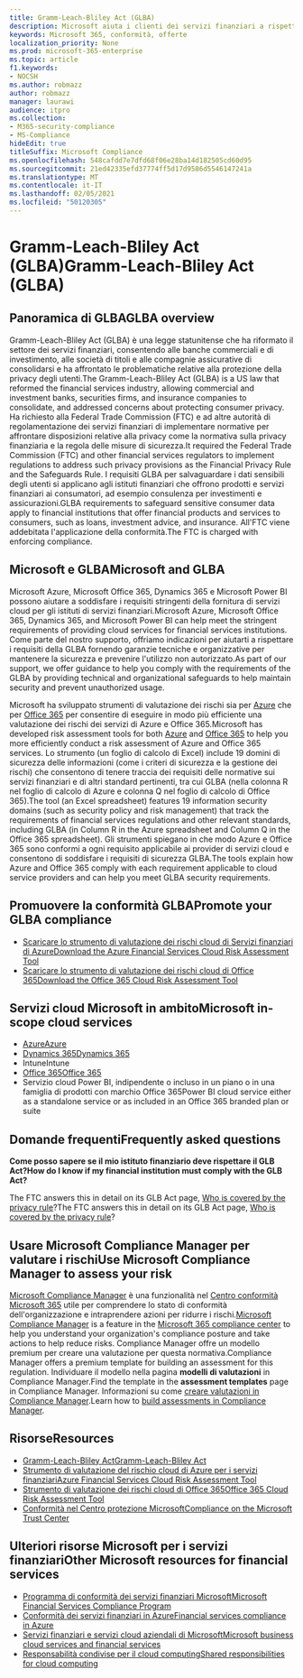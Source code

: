 ```yaml
---
title: Gramm-Leach-Bliley Act (GLBA)
description: Microsoft aiuta i clienti dei servizi finanziari a rispettare i requisiti di privacy e sicurezza del Gramm-Leach-Bliley Act (GLBA).
keywords: Microsoft 365, conformità, offerte
localization_priority: None
ms.prod: microsoft-365-enterprise
ms.topic: article
f1.keywords:
- NOCSH
ms.author: robmazz
author: robmazz
manager: laurawi
audience: itpro
ms.collection:
- M365-security-compliance
- MS-Compliance
hideEdit: true
titleSuffix: Microsoft Compliance
ms.openlocfilehash: 548cafdd7e7dfd68f06e28ba14d182505cd60d95
ms.sourcegitcommit: 21ed42335efd37774ff5d17d9586d5546147241a
ms.translationtype: MT
ms.contentlocale: it-IT
ms.lasthandoff: 02/05/2021
ms.locfileid: "50120305"
---
```

# <a name="gramm-leach-bliley-act-glba"></a><span data-ttu-id="e2f97-104">Gramm-Leach-Bliley Act (GLBA)</span><span class="sxs-lookup"><span data-stu-id="e2f97-104">Gramm-Leach-Bliley Act (GLBA)</span></span>

## <a name="glba-overview"></a><span data-ttu-id="e2f97-105">Panoramica di GLBA</span><span class="sxs-lookup"><span data-stu-id="e2f97-105">GLBA overview</span></span>

<span data-ttu-id="e2f97-106">Gramm-Leach-Bliley Act (GLBA) è una legge statunitense che ha riformato il settore dei servizi finanziari, consentendo alle banche commerciali e di investimento, alle società di titoli e alle compagnie assicurative di consolidarsi e ha affrontato le problematiche relative alla protezione della privacy degli utenti.</span><span class="sxs-lookup"><span data-stu-id="e2f97-106">The Gramm-Leach-Bliley Act (GLBA) is a US law that reformed the financial services industry, allowing commercial and investment banks, securities firms, and insurance companies to consolidate, and addressed concerns about protecting consumer privacy.</span></span> <span data-ttu-id="e2f97-107">Ha richiesto alla Federal Trade Commission (FTC) e ad altre autorità di regolamentazione dei servizi finanziari di implementare normative per affrontare disposizioni relative alla privacy come la normativa sulla privacy finanziaria e la regola delle misure di sicurezza.</span><span class="sxs-lookup"><span data-stu-id="e2f97-107">It required the Federal Trade Commission (FTC) and other financial services regulators to implement regulations to address such privacy provisions as the Financial Privacy Rule and the Safeguards Rule.</span></span> <span data-ttu-id="e2f97-108">I requisiti GLBA per salvaguardare i dati sensibili degli utenti si applicano agli istituti finanziari che offrono prodotti e servizi finanziari ai consumatori, ad esempio consulenza per investimenti e assicurazioni.</span><span class="sxs-lookup"><span data-stu-id="e2f97-108">GLBA requirements to safeguard sensitive consumer data apply to financial institutions that offer financial products and services to consumers, such as loans, investment advice, and insurance.</span></span> <span data-ttu-id="e2f97-109">All'FTC viene addebitata l'applicazione della conformità.</span><span class="sxs-lookup"><span data-stu-id="e2f97-109">The FTC is charged with enforcing compliance.</span></span>

## <a name="microsoft-and-glba"></a><span data-ttu-id="e2f97-110">Microsoft e GLBA</span><span class="sxs-lookup"><span data-stu-id="e2f97-110">Microsoft and GLBA</span></span>

<span data-ttu-id="e2f97-111">Microsoft Azure, Microsoft Office 365, Dynamics 365 e Microsoft Power BI possono aiutare a soddisfare i requisiti stringenti della fornitura di servizi cloud per gli istituti di servizi finanziari.</span><span class="sxs-lookup"><span data-stu-id="e2f97-111">Microsoft Azure, Microsoft Office 365, Dynamics 365, and Microsoft Power BI can help meet the stringent requirements of providing cloud services for financial services institutions.</span></span> <span data-ttu-id="e2f97-112">Come parte del nostro supporto, offriamo indicazioni per aiutarti a rispettare i requisiti della GLBA fornendo garanzie tecniche e organizzative per mantenere la sicurezza e prevenire l'utilizzo non autorizzato.</span><span class="sxs-lookup"><span data-stu-id="e2f97-112">As part of our support, we offer guidance to help you comply with the requirements of the GLBA by providing technical and organizational safeguards to help maintain security and prevent unauthorized usage.</span></span>

<span data-ttu-id="e2f97-113">Microsoft ha sviluppato strumenti di valutazione dei rischi sia per [Azure](https://servicetrust.microsoft.com/ViewPage/TrustDocuments?command=Download&downloadType=Document&downloadId=6b218946-c235-4234-9beb-d557e39a3f44&docTab=6d000410-c9e9-11e7-9a91-892aae8839ad_Compliance_Guides) che per [Office 365](https://servicetrust.microsoft.com/ViewPage/TrustDocuments?command=Download&downloadType=Document&downloadId=55702ffd-c35a-4619-8722-ab71c0c02002&docTab=6d000410-c9e9-11e7-9a91-892aae8839ad_Compliance_Guides) per consentire di eseguire in modo più efficiente una valutazione dei rischi dei servizi di Azure e Office 365.</span><span class="sxs-lookup"><span data-stu-id="e2f97-113">Microsoft has developed risk assessment tools for both [Azure](https://servicetrust.microsoft.com/ViewPage/TrustDocuments?command=Download&downloadType=Document&downloadId=6b218946-c235-4234-9beb-d557e39a3f44&docTab=6d000410-c9e9-11e7-9a91-892aae8839ad_Compliance_Guides) and [Office 365](https://servicetrust.microsoft.com/ViewPage/TrustDocuments?command=Download&downloadType=Document&downloadId=55702ffd-c35a-4619-8722-ab71c0c02002&docTab=6d000410-c9e9-11e7-9a91-892aae8839ad_Compliance_Guides) to help you more efficiently conduct a risk assessment of Azure and Office 365 services.</span></span> <span data-ttu-id="e2f97-114">Lo strumento (un foglio di calcolo di Excel) include 19 domini di sicurezza delle informazioni (come i criteri di sicurezza e la gestione dei rischi) che consentono di tenere traccia dei requisiti delle normative sui servizi finanziari e di altri standard pertinenti, tra cui GLBA (nella colonna R nel foglio di calcolo di Azure e colonna Q nel foglio di calcolo di Office 365).</span><span class="sxs-lookup"><span data-stu-id="e2f97-114">The tool (an Excel spreadsheet) features 19 information security domains (such as security policy and risk management) that track the requirements of financial services regulations and other relevant standards, including GLBA (in Column R in the Azure spreadsheet and Column Q in the Office 365 spreadsheet).</span></span> <span data-ttu-id="e2f97-115">Gli strumenti spiegano in che modo Azure e Office 365 sono conformi a ogni requisito applicabile ai provider di servizi cloud e consentono di soddisfare i requisiti di sicurezza GLBA.</span><span class="sxs-lookup"><span data-stu-id="e2f97-115">The tools explain how Azure and Office 365 comply with each requirement applicable to cloud service providers and can help you meet GLBA security requirements.</span></span>

## <a name="promote-your-glba-compliance"></a><span data-ttu-id="e2f97-116">Promuovere la conformità GLBA</span><span class="sxs-lookup"><span data-stu-id="e2f97-116">Promote your GLBA compliance</span></span>

- [<span data-ttu-id="e2f97-117">Scaricare lo strumento di valutazione dei rischi cloud di Servizi finanziari di Azure</span><span class="sxs-lookup"><span data-stu-id="e2f97-117">Download the Azure Financial Services Cloud Risk Assessment Tool</span></span>](https://servicetrust.microsoft.com/ViewPage/TrustDocuments?command=Download&downloadType=Document&downloadId=6b218946-c235-4234-9beb-d557e39a3f44&docTab=6d000410-c9e9-11e7-9a91-892aae8839ad_Compliance_Guides)
- [<span data-ttu-id="e2f97-118">Scaricare lo strumento di valutazione dei rischi cloud di Office 365</span><span class="sxs-lookup"><span data-stu-id="e2f97-118">Download the Office 365 Cloud Risk Assessment Tool</span></span>](https://servicetrust.microsoft.com/ViewPage/TrustDocuments?command=Download&downloadType=Document&downloadId=55702ffd-c35a-4619-8722-ab71c0c02002&docTab=6d000410-c9e9-11e7-9a91-892aae8839ad_Compliance_Guides)

## <a name="microsoft-in-scope-cloud-services"></a><span data-ttu-id="e2f97-119">Servizi cloud Microsoft in ambito</span><span class="sxs-lookup"><span data-stu-id="e2f97-119">Microsoft in-scope cloud services</span></span>

- [<span data-ttu-id="e2f97-120">Azure</span><span class="sxs-lookup"><span data-stu-id="e2f97-120">Azure</span></span>](https://aka.ms/AzureCompliance)
- [<span data-ttu-id="e2f97-121">Dynamics 365</span><span class="sxs-lookup"><span data-stu-id="e2f97-121">Dynamics 365</span></span>](https://aka.ms/d365-compliance-list)
- <span data-ttu-id="e2f97-122">Intune</span><span class="sxs-lookup"><span data-stu-id="e2f97-122">Intune</span></span>
- [<span data-ttu-id="e2f97-123">Office 365</span><span class="sxs-lookup"><span data-stu-id="e2f97-123">Office 365</span></span>](https://go.microsoft.com/fwlink/p/?LinkID=2077751)
- <span data-ttu-id="e2f97-124">Servizio cloud Power BI, indipendente o incluso in un piano o in una famiglia di prodotti con marchio Office 365</span><span class="sxs-lookup"><span data-stu-id="e2f97-124">Power BI cloud service either as a standalone service or as included in an Office 365 branded plan or suite</span></span>

## <a name="frequently-asked-questions"></a><span data-ttu-id="e2f97-125">Domande frequenti</span><span class="sxs-lookup"><span data-stu-id="e2f97-125">Frequently asked questions</span></span>

<span data-ttu-id="e2f97-126">**Come posso sapere se il mio istituto finanziario deve rispettare il GLB Act?**</span><span class="sxs-lookup"><span data-stu-id="e2f97-126">**How do I know if my financial institution must comply with the GLB Act?**</span></span>

<span data-ttu-id="e2f97-127">The FTC answers this in detail on its GLB Act page, [Who is covered by the privacy rule](https://www.ftc.gov/tips-advice/business-center/guidance/how-comply-privacy-consumer-financial-information-rule-gramm#whois)?</span><span class="sxs-lookup"><span data-stu-id="e2f97-127">The FTC answers this in detail on its GLB Act page, [Who is covered by the privacy rule](https://www.ftc.gov/tips-advice/business-center/guidance/how-comply-privacy-consumer-financial-information-rule-gramm#whois)?</span></span>

## <a name="use-microsoft-compliance-manager-to-assess-your-risk"></a><span data-ttu-id="e2f97-128">Usare Microsoft Compliance Manager per valutare i rischi</span><span class="sxs-lookup"><span data-stu-id="e2f97-128">Use Microsoft Compliance Manager to assess your risk</span></span>

<span data-ttu-id="e2f97-129">[Microsoft Compliance Manager](/microsoft-365/compliance/compliance-manager) è una funzionalità nel [Centro conformità Microsoft 365](/microsoft-365/compliance/microsoft-365-compliance-center) utile per comprendere lo stato di conformità dell'organizzazione e intraprendere azioni per ridurre i rischi.</span><span class="sxs-lookup"><span data-stu-id="e2f97-129">[Microsoft Compliance Manager](/microsoft-365/compliance/compliance-manager) is a feature in the [Microsoft 365 compliance center](/microsoft-365/compliance/microsoft-365-compliance-center) to help you understand your organization's compliance posture and take actions to help reduce risks.</span></span> <span data-ttu-id="e2f97-130">Compliance Manager offre un modello premium per creare una valutazione per questa normativa.</span><span class="sxs-lookup"><span data-stu-id="e2f97-130">Compliance Manager offers a premium template for building an assessment for this regulation.</span></span> <span data-ttu-id="e2f97-131">Individuare il modello nella pagina **modelli di valutazioni** in Compliance Manager.</span><span class="sxs-lookup"><span data-stu-id="e2f97-131">Find the template in the **assessment templates** page in Compliance Manager.</span></span> <span data-ttu-id="e2f97-132">Informazioni su come [creare valutazioni in Compliance Manager](/microsoft-365/compliance/compliance-manager-assessments).</span><span class="sxs-lookup"><span data-stu-id="e2f97-132">Learn how to [build assessments in Compliance Manager](/microsoft-365/compliance/compliance-manager-assessments).</span></span>

## <a name="resources"></a><span data-ttu-id="e2f97-133">Risorse</span><span class="sxs-lookup"><span data-stu-id="e2f97-133">Resources</span></span>

- [<span data-ttu-id="e2f97-134">Gramm-Leach-Bliley Act</span><span class="sxs-lookup"><span data-stu-id="e2f97-134">Gramm-Leach-Bliley Act</span></span>](https://www.ftc.gov/tips-advice/business-center/privacy-and-security/gramm-leach-bliley-act)
- [<span data-ttu-id="e2f97-135">Strumento di valutazione del rischio cloud di Azure per i servizi finanziari</span><span class="sxs-lookup"><span data-stu-id="e2f97-135">Azure Financial Services Cloud Risk Assessment Tool</span></span>](https://servicetrust.microsoft.com/ViewPage/TrustDocuments?command=Download&downloadType=Document&downloadId=6b218946-c235-4234-9beb-d557e39a3f44&docTab=6d000410-c9e9-11e7-9a91-892aae8839ad_Compliance_Guides)
- [<span data-ttu-id="e2f97-136">Strumento di valutazione dei rischi cloud di Office 365</span><span class="sxs-lookup"><span data-stu-id="e2f97-136">Office 365 Cloud Risk Assessment Tool</span></span>](https://servicetrust.microsoft.com/ViewPage/TrustDocuments?command=Download&downloadType=Document&downloadId=55702ffd-c35a-4619-8722-ab71c0c02002&docTab=6d000410-c9e9-11e7-9a91-892aae8839ad_Compliance_Guides)
- [<span data-ttu-id="e2f97-137">Conformità nel Centro protezione Microsoft</span><span class="sxs-lookup"><span data-stu-id="e2f97-137">Compliance on the Microsoft Trust Center</span></span>](https://www.microsoft.com/trust-center/compliance/compliance-overview)

## <a name="other-microsoft-resources-for-financial-services"></a><span data-ttu-id="e2f97-138">Ulteriori risorse Microsoft per i servizi finanziari</span><span class="sxs-lookup"><span data-stu-id="e2f97-138">Other Microsoft resources for financial services</span></span>

- [<span data-ttu-id="e2f97-139">Programma di conformità dei servizi finanziari Microsoft</span><span class="sxs-lookup"><span data-stu-id="e2f97-139">Microsoft Financial Services Compliance Program</span></span>](https://www.microsoft.com/download/details.aspx?id=55332)
- [<span data-ttu-id="e2f97-140">Conformità dei servizi finanziari in Azure</span><span class="sxs-lookup"><span data-stu-id="e2f97-140">Financial services compliance in Azure</span></span>](https://azure.microsoft.com/resources/videos/azurecon-2015-financial-services-compliance-in-azure/)
- [<span data-ttu-id="e2f97-141">Servizi finanziari e servizi cloud aziendali di Microsoft</span><span class="sxs-lookup"><span data-stu-id="e2f97-141">Microsoft business cloud services and financial services</span></span>](https://www.microsoft.com/trustcenter/cloudservices/financialservices)
- [<span data-ttu-id="e2f97-142">Responsabilità condivise per il cloud computing</span><span class="sxs-lookup"><span data-stu-id="e2f97-142">Shared responsibilities for cloud computing</span></span>](https://aka.ms/sharedresponsibility)
